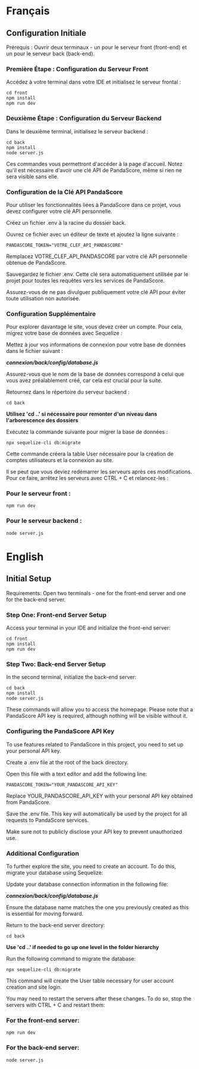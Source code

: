 # Français

## Configuration Initiale

Prérequis : Ouvrir deux terminaux - un pour le serveur front (front-end) et un pour le serveur back (back-end).

### Première Étape : Configuration du Serveur Front

Accédez à votre terminal dans votre IDE et initialisez le serveur frontal :

```
cd front
npm install
npm run dev
```

### Deuxième Étape : Configuration du Serveur Backend

Dans le deuxième terminal, initialisez le serveur backend :

```
cd back
npm install
node server.js
```

Ces commandes vous permettront d'accéder à la page d'accueil. 
Notez qu'il est nécessaire d'avoir une clé API de PandaScore, même si rien ne sera visible sans elle.

### Configuration de la Clé API PandaScore

Pour utiliser les fonctionnalités liées à PandaScore dans ce projet, vous devez configurer votre clé API personnelle.

Créez un fichier .env à la racine du dossier back.

Ouvrez ce fichier avec un éditeur de texte et ajoutez la ligne suivante :

```
PANDASCORE_TOKEN="VOTRE_CLEF_API_PANDASCORE"
```

Remplacez VOTRE_CLEF_API_PANDASCORE par votre clé API personnelle obtenue de PandaScore.

Sauvegardez le fichier .env. Cette clé sera automatiquement utilisée par le projet pour toutes les requêtes vers les services de PandaScore.

Assurez-vous de ne pas divulguer publiquement votre clé API pour éviter toute utilisation non autorisée.

### Configuration Supplémentaire

Pour explorer davantage le site, vous devez créer un compte. Pour cela, migrez votre base de données avec Sequelize :

Mettez à jour vos informations de connexion pour votre base de données dans le fichier suivant :

***connexion/back/config/database.js***

Assurez-vous que le nom de la base de données correspond à celui que vous avez préalablement créé, car cela est crucial pour la suite.

Retournez dans le répertoire du serveur backend :

```
cd back
```
**Utilisez 'cd ..' si nécessaire pour remonter d'un niveau dans l'arborescence des dossiers**

Exécutez la commande suivante pour migrer la base de données :

```
npx sequelize-cli db:migrate
```

Cette commande créera la table User nécessaire pour la création de comptes utilisateurs et la connexion au site.

Il se peut que vous deviez redémarrer les serveurs après ces modifications. 
Pour ce faire, arrêtez les serveurs avec CTRL + C et relancez-les :

### Pour le serveur front :

```
npm run dev
```

### Pour le serveur backend :

```
node server.js
```

# English

## Initial Setup

Requirements: Open two terminals - one for the front-end server and one for the back-end server.

### Step One: Front-end Server Setup

Access your terminal in your IDE and initialize the front-end server:

```
cd front
npm install
npm run dev
```

### Step Two: Back-end Server Setup

In the second terminal, initialize the back-end server:

```
cd back
npm install
node server.js
```

These commands will allow you to access the homepage. 
Please note that a PandaScore API key is required, although nothing will be visible without it.

### Configuring the PandaScore API Key

To use features related to PandaScore in this project, you need to set up your personal API key.

Create a .env file at the root of the back directory.

Open this file with a text editor and add the following line:

```
PANDASCORE_TOKEN="YOUR_PANDASCORE_API_KEY"
```

Replace YOUR_PANDASCORE_API_KEY with your personal API key obtained from PandaScore.

Save the .env file. This key will automatically be used by the project for all requests to PandaScore services.

Make sure not to publicly disclose your API key to prevent unauthorized use.

### Additional Configuration

To further explore the site, you need to create an account. To do this, migrate your database using Sequelize:

Update your database connection information in the following file:

***connexion/back/config/database.js***

Ensure the database name matches the one you previously created as this is essential for moving forward.

Return to the back-end server directory:

```
cd back
```
**Use 'cd ..' if needed to go up one level in the folder hierarchy**

Run the following command to migrate the database:

```
npx sequelize-cli db:migrate
```

This command will create the User table necessary for user account creation and site login.

You may need to restart the servers after these changes. 
To do so, stop the servers with CTRL + C and restart them:

### For the front-end server:

```
npm run dev
```

### For the back-end server:

```
node server.js
```

